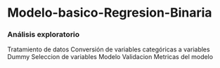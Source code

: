 # Modelo-basico-Regresion-Binaria
### Análisis exploratorio 
Tratamiento de datos 
Conversión de variables categóricas a variables Dummy
Seleccion de variables
Modelo 
Validacion 
Metricas del modelo
